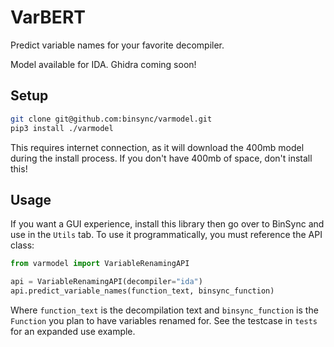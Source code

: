 # VarBERT
Predict variable names for your favorite decompiler. 

Model available for IDA. Ghidra coming soon!

## Setup
```bash
git clone git@github.com:binsync/varmodel.git
pip3 install ./varmodel
```

This requires internet connection, as it will download the 400mb model during the install process. If you don't have
400mb of space, don't install this! 

## Usage
If you want a GUI experience, install this library then go over to BinSync and use in the `Utils` tab. 
To use it programmatically, you must reference the API class:

```python
from varmodel import VariableRenamingAPI

api = VariableRenamingAPI(decompiler="ida")
api.predict_variable_names(function_text, binsync_function)
```
Where `function_text` is the decompilation text and `binsync_function` is the `Function` you plan to have variables
renamed for. See the testcase in `tests` for an expanded use example. 

